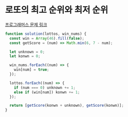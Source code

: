 # 로또의 최고 순위와 최저 순위

[프로그래머스 문제 링크](https://programmers.co.kr/learn/courses/30/lessons/77484)

```javascript
function solution(lottos, win_nums) {
  const win = Array(46).fill(false);
  const getScore = (num) => Math.min(6, 7 - num);

  let unknown = 0;
  let konwn = 0;

  win_nums.forEach((num) => {
    win[num] = true;
  });

  lottos.forEach((num) => {
    if (num === 0) unknown += 1;
    else if (win[num]) konwn += 1;
  });

  return [getScore(konwn + unknown), getScore(konwn)];
}
```
